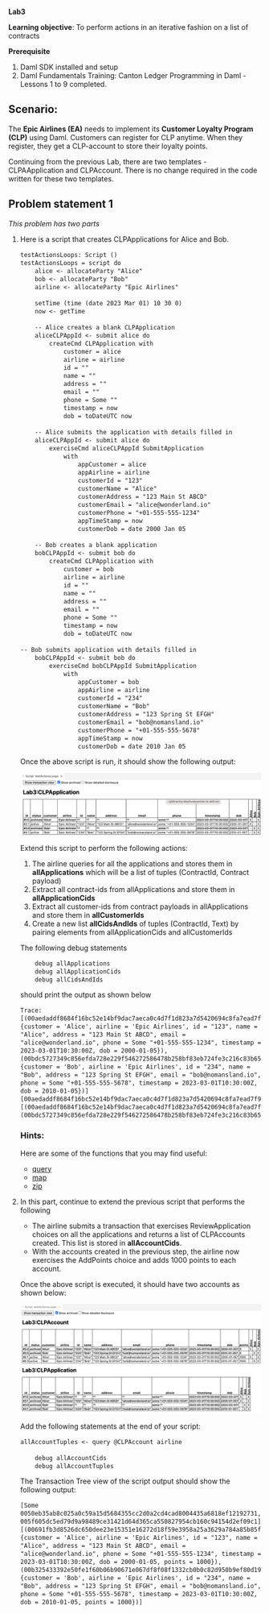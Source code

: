 **Lab3**

**Learning objective**: To perform actions in an iterative fashion on a list of contracts

**Prerequisite**
1. Daml SDK installed and setup
2. Daml Fundamentals Training: Canton Ledger Programming in Daml - Lessons 1 to 9 completed.

## Scenario: 

The **Epic Airlines (EA)** needs to implement its **Customer Loyalty Program (CLP)** using Daml. 
Customers can register for CLP anytime. When they register, they get a CLP-account to store their loyalty points.

Continuing from the previous Lab, there are two templates - CLPAApplication and CLPAccount. There is no change required in the code written for these two templates. 


## Problem statement 1

*This problem has two parts*

1. Here is a script that creates CLPApplications for Alice and Bob. 

    ```
    testActionsLoops: Script () 
    testActionsLoops = script do 
        alice <- allocateParty "Alice"
        bob <- allocateParty "Bob"
        airline <- allocateParty "Epic Airlines"
        
        setTime (time (date 2023 Mar 01) 10 30 0)
        now <- getTime 

        -- Alice creates a blank CLPApplication
        aliceCLPAppId <- submit alice do         
            createCmd CLPApplication with  
                customer = alice 
                airline = airline 
                id = ""
                name = ""
                address = ""
                email = ""
                phone = Some ""
                timestamp = now 
                dob = toDateUTC now

        -- Alice submits the application with details filled in
        aliceCLPAppId <- submit alice do 
            exerciseCmd aliceCLPAppId SubmitApplication 
                with
                    appCustomer = alice 
                    appAirline = airline
                    customerId = "123"
                    customerName = "Alice"
                    customerAddress = "123 Main St ABCD"
                    customerEmail = "alice@wonderland.io"
                    customerPhone = "+01-555-555-1234"
                    appTimeStamp = now
                    customerDob = date 2000 Jan 05    

        -- Bob creates a blank application
        bobCLPAppId <- submit bob do         
            createCmd CLPApplication with  
                customer = bob 
                airline = airline 
                id = ""
                name = ""
                address = ""
                email = ""
                phone = Some ""
                timestamp = now 
                dob = toDateUTC now

    -- Bob submits application with details filled in
        bobCLPAppId <- submit bob do 
            exerciseCmd bobCLPAppId SubmitApplication 
                with
                    appCustomer = bob 
                    appAirline = airline
                    customerId = "234"
                    customerName = "Bob"
                    customerAddress = "123 Spring St EFGH"
                    customerEmail = "bob@nomansland.io"
                    customerPhone = "+01-555-555-5678"
                    appTimeStamp = now
                    customerDob = date 2010 Jan 05    
    ```

    Once the above script is run, it should show the following output:

    ![ScriptOutput1](fundamentals-lp-lab3-ScriptOutput1.png)

    Extend this script to perform the following actions:

    1. The airline queries for all the applications and stores them in **allApplications** which will be a list of tuples (ContractId, Contract payload)
    2. Extract all contract-ids from allApplications and store them in **allApplicationCids**
    3. Extract all customer-ids from contract payloads in allApplications and store them in **allCustomerIds**
    4. Create a new list **allCidsAndIds** of tuples (ContractId, Text) by pairing elements from allApplicationCids and allCustomerIds 

    The following debug statements 
    ```
        debug allApplications
        debug allApplicationCids 
        debug allCidsAndIds
    ```

    should print the output as shown below

    ```
    Trace: 
    [(00aedaddf8684f16bc52e14bf9dac7aeca0c4d7f1d823a7d5420694c8fa7ead7f9,CLPApplication {customer = 'Alice', airline = 'Epic Airlines', id = "123", name = "Alice", address = "123 Main St ABCD", email = "alice@wonderland.io", phone = Some "+01-555-555-1234", timestamp = 2023-03-01T10:30:00Z, dob = 2000-01-05}),(00bdc5727349c856efda728e229f546272586478b258bf83eb724fe3c216c83b65,CLPApplication {customer = 'Bob', airline = 'Epic Airlines', id = "234", name = "Bob", address = "123 Spring St EFGH", email = "bob@nomansland.io", phone = Some "+01-555-555-5678", timestamp = 2023-03-01T10:30:00Z, dob = 2010-01-05})]
    [00aedaddf8684f16bc52e14bf9dac7aeca0c4d7f1d823a7d5420694c8fa7ead7f9,00bdc5727349c856efda728e229f546272586478b258bf83eb724fe3c216c83b65]
    [(00aedaddf8684f16bc52e14bf9dac7aeca0c4d7f1d823a7d5420694c8fa7ead7f9,"123"),(00bdc5727349c856efda728e229f546272586478b258bf83eb724fe3c216c83b65,"234")]
    ```


    ### Hints:
    Here are some of the functions that you may find useful:
    - [query](https://docs.daml.com/daml-script/api/Daml-Script.html#function-daml-script-query-70370) 
    - [map](https://docs.daml.com/daml/stdlib/DA-NonEmpty.html#function-da-nonempty-map-69362) 
    - [zip](https://docs.daml.com/daml/stdlib/Prelude.html#function-da-internal-prelude-zip-87479) 


2. In this part, continue to extend the previous script that performs the following
    - The airline submits a transaction that exercises ReviewApplication choices on all the applications and returns a list of CLPAccounts created. This list is stored in **allAccountCids**.
    - With the accounts created in the previous step, the airline now exercises the AddPoints choice and adds 1000 points to each account. 

    Once the above script is executed, it should have two accounts as shown below:

    ![ScriptOutput2](fundamentals-lp-lab3-ScriptOutput2.png)


    Add the following statements at the end of your script:

    ```
    allAccountTuples <- query @CLPAccount airline

        debug allAccountCids 
        debug allAccountTuples 
    ```

    The Transaction Tree view of the script output should show the following output: 

    ```
    [Some 0050eb35ab8c025a0c59a15d5684355cc2d0a2cd4cad8004435a6818ef12192731,Some 005f605dc5ed79d9a98489ce31421d64d365ca550827954cb160c94154d2ef09c1]
    [(00691fb3d8526dc650dee23e15351e16272d18f59e3958a25a3629a784a85b85fc,CLPAccount {customer = 'Alice', airline = 'Epic Airlines', id = "123", name = "Alice", address = "123 Main St ABCD", email = "alice@wonderland.io", phone = Some "+01-555-555-1234", timestamp = 2023-03-01T10:30:00Z, dob = 2000-01-05, points = 1000}),(00b325433392e50fe1f60b06b90671e067df8f08f1332cb0b0c82d950b9ef80d19,CLPAccount {customer = 'Bob', airline = 'Epic Airlines', id = "234", name = "Bob", address = "123 Spring St EFGH", email = "bob@nomansland.io", phone = Some "+01-555-555-5678", timestamp = 2023-03-01T10:30:00Z, dob = 2010-01-05, points = 1000})]
    ```

